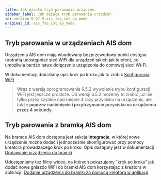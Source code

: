 ```yaml
---
title: Jak działa tryb parowania urządzeń.
sidebar_label: Jak działa tryb parowania urządzeń
id: version-0.97.5-ais_faq_iot_ap_mode
original_id: ais_faq_iot_ap_mode
---
```


## Tryb parowania w urządzeniach AIS dom

Urządzenia AIS dom mają wbudowany bezprzewodowy punkt dostępu (potrafią udostępniać sieć WiFi dla urządzeń takich jak telefon), co umożliwia bardzo łatwe dołączenie urządzenia do domowej sieci Wi-Fi.

W dokumentacji dodaliśmy opis krok po kroku jak to zrobić [Konfiguracja WiFi](/AIS-docs/docs/en/ais_iot_browser.html#konfiguracja-wi-fi)

> Wraz z wersją oprogramowania 6.5.2 wywołanie trybu konfiguracji WiFi jest jeszcze prostsze. Od wersji 6.5.2 możemy to zrobić już nie tylko przez szybkie naciśnięcie 4 razy przycisku na urządzeniu, ale także **poprzez naciśnięcie i przytrzymanie przycisku na urządzeniu przez 4 sekundy**.


## Tryb parowania z bramką AIS dom

Na bramce AIS dom dostępna jest sekcja **Integracje**, w której nowe urządzenie można dodać i jednocześnie skonfigurować przy pomocy kreatora prowadzącego krok po kroku.
Opis dostępny jest w dokumentacji [Dodawanie urządzenia do bramki](/AIS-docs/docs/en/ais_iot_add_to_gate.html)


Udostępniamy też filmy wideo, na których pokazujemy "krok po kroku" jak dodać nowe gniazdo WiFi do bramki AIS dom korzystając z kreatora w aplikacji:
[Dodanie urządzenia do bramki za pomocą kreatora w aplikacji](/AIS-docs/docs/en/ais_iot_gate.html)
